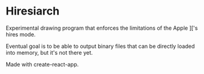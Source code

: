 # Hiresiarch

Experimental drawing program that enforces the limitations of the Apple ]['s hires mode.

Eventual goal is to be able to output binary files that can be directly loaded into memory, but it's not there yet.

Made with create-react-app.
